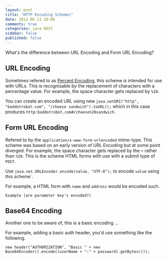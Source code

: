 ```yaml
---
layout: post
title: "HTTP Encoding Schemes"
date: 2012-06-11 18:06
comments: true
categories: java REST
sidebar: false
published: false
---
```


What's the difference between URL Encoding and Form URL Encoding?

## URL Encoding

Sometimes refered to as [Percent Encoding](http://en.wikipedia.org/wiki/Percent-encoding), this scheme is intended for use with URLs. This is recognisable by the replacement of characters with a percentage value. For example, the space character gets replaced by `%20`.

You can create an encoded URL using new `java.netURI("http", "baddotrobot.com", "/cheese sandwich").toURL();` which in this case produces `http:baddotrobot.com#/cheese%20sandwich`.

## Form URL Encoding

Refered to by the `application/x-www-form-urlencoded` mime-type. This scheme was based on an early version of URL Encoding but at some point diverged. For example, the space character gets replaced by the `+` rather than `%20`. This is the scheme HTML forms with use with a submit type of `POST`.

Use `java.net.URLEncoder.encode(value, "UTF-8");` to encode `value` using this scheme`.

For example, a HTML form with `name` and `address` would be encoded such.

    Example (are parameter key's encoded?)

## Base64 Encoding

Another one to be aware of, this is a basic encoding ...

For example, adding a basic auth header, you'd use something like the following.

	new header("AUTHORIZATION", "Basic " + new Base64Encoder().encode((userName + ":" + password).getBytes()));